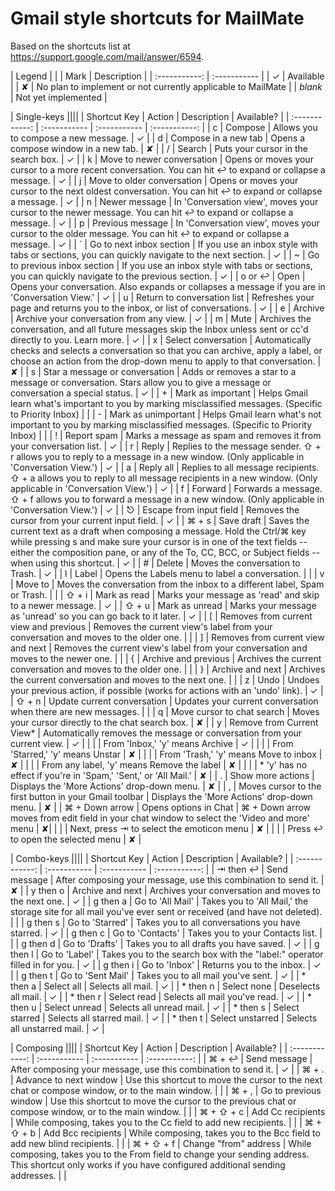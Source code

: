 # Gmail style shortcuts for MailMate

Based on the shortcuts list at https://support.google.com/mail/answer/6594.

| Legend        |                                                              |
| Mark          | Description                                                  |
| :-----------: | :-----------                                                 |
| ✓             | Available                                                    |
| ✘             | No plan to implement or not currently applicable to MailMate |
| *blank*       | Not yet implemented                                          |

| Single-keys ||||
| Shortcut Key | Action | Description | Available? |
| :------------: | :----------- | :----------- | :-----------: |
| c | Compose | Allows you to compose a new message.  | ✓ |
| d | Compose in a new tab | Opens a compose window in a new tab.  | ✘ |
| / | Search | Puts your cursor in the search box.  | ✓ |
| k | Move to newer conversation | Opens or moves your cursor to a more recent conversation. You can hit ↩ to expand or collapse a message. | ✓ |
| j | Move to older conversation | Opens or moves your cursor to the next oldest conversation.  You can hit ↩ to expand or collapse a message. | ✓ |
| n | Newer message | In 'Conversation view', moves your cursor to the newer message.  You can hit ↩ to expand or collapse a message. | ✓ |
| p | Previous message | In 'Conversation view', moves your cursor to the older message.  You can hit ↩ to expand or collapse a message. | ✓ |
| \` | Go to next inbox section | If you use an inbox style with tabs or sections, you can quickly navigate to the next section.  | ✓ |
| ~ | Go to previous inbox section | If you use an inbox style with tabs or sections, you can quickly navigate to the previous section.  | ✓ |
| o or ↩ | Open | Opens your conversation. Also expands or collapses a message if you are in 'Conversation View.'  | ✓ |
| u | Return to conversation list | Refreshes your page and returns you to the inbox, or list of conversations.  | ✓ |
| e | Archive | Archive your conversation from any view.  | ✓ |
| m | Mute | Archives the conversation, and all future messages skip the Inbox unless sent or cc'd directly to you. Learn more.  | ✓ |
| x | Select conversation | Automatically checks and selects a conversation so that you can archive, apply a label, or choose an action from the drop-down menu to apply to that conversation.  | ✘ |
| s | Star a message or conversation | Adds or removes a star to a message or conversation. Stars allow you to give a message or conversation a special status.  | ✓ |
| + | Mark as important | Helps Gmail learn what's important to you by marking misclassified messages. (Specific to Priority Inbox)  |  |
| - | Mark as unimportant | Helps Gmail learn what's not important to you by marking misclassified messages. (Specific to Priority Inbox)  |  |
| ! | Report spam | Marks a message as spam and removes it from your conversation list.  | ✓ |
| r | Reply | Replies to the message sender. ⇧ + r allows you to reply to a message in a new window. (Only applicable in 'Conversation View.')  | ✓ |
| a | Reply all | Replies to all message recipients. ⇧ + a allows you to reply to all message recipients in a new window. (Only applicable in 'Conversation View.')  | ✓ |
| f | Forward | Forwards a message. ⇧ + f allows you to forward a message in a new window. (Only applicable in 'Conversation View.')  | ✓ |
| ⎋ | Escape from input field | Removes the cursor from your current input field.  | ✓ |
| ⌘ + s | Save draft | Saves the current text as a draft when composing a message. Hold the Ctrl/⌘ key while pressing s and make sure your cursor is in one of the text fields -- either the composition pane, or any of the To, CC, BCC, or Subject fields -- when using this shortcut.  | ✓ |
| # | Delete | Moves the conversation to Trash.  | ✓ |
| l | Label | Opens the Labels menu to label a conversation.  |  |
| v | Move to | Moves the conversation from the inbox to a different label, Spam or Trash.  |  |
| ⇧ + i | Mark as read | Marks your message as 'read' and skip to a newer message.  | ✓ |
| ⇧ + u | Mark as unread | Marks your message as 'unread' so you can go back to it later.  | ✓ |
| \[ | Removes from current view and previous | Removes the current view's label from your conversation and moves to the older one.  |  |
| \] | Removes from current view and next | Removes the current view's label from your conversation and moves to the newer one.  |  |
| { | Archive and previous | Archives the current conversation and moves to the older one.  |  |
| } | Archive and next | Archives the current conversation and moves to the next one.  |  |
| z | Undo | Undoes your previous action, if possible (works for actions with an 'undo' link).  | ✓ |
| ⇧ + n | Update current conversation | Updates your current conversation when there are new messages.  |  |
| q | Move cursor to chat search | Moves your cursor directly to the chat search box.  | ✘ |
| y | Remove from Current View* | Automatically removes the message or conversation from your current view. | ✓ |
| | | From 'Inbox,' 'y' means Archive  | ✓ |
| | | From 'Starred,' 'y' means Unstar  | ✘ |
| | | From 'Trash,' 'y' means Move to inbox  | ✘ |
| | | From any label, 'y' means Remove the label  | ✘ |
| | | * 'y' has no effect if you're in 'Spam,' 'Sent,' or 'All Mail.'  | ✘ |
| . | Show more actions | Displays the 'More Actions' drop-down menu.  | ✘ |
| , | Moves cursor to the first button in your Gmail toolbar | Displays the 'More Actions' drop-down menu.  | ✘ |
| ⌘ + Down arrow | Opens options in Chat | ⌘ + Down arrow moves from edit field in your chat window to select the 'Video and more' menu  |  ✘|
| | |  Next, press ⇥ to select the emoticon menu  | ✘ |
| | |  Press ↩ to open the selected menu  | ✘ |

| Combo-keys  ||||
| Shortcut Key | Action | Description | Available? |
| :------------: | :----------- | :----------- | :-----------: |
| ⇥ then ↩ | Send message | After composing your message, use this combination to send it.  | ✘ |
| y then o | Archive and next | Archives your conversation and moves to the next one.  | ✓ |
| g then a | Go to 'All Mail' | Takes you to 'All Mail,' the storage site for all mail you've ever sent or received (and have not deleted).  |  |
| g then s | Go to 'Starred' | Takes you to all conversations you have starred.  | ✓ |
| g then c | Go to 'Contacts' | Takes you to your Contacts list.  |  |
| g then d | Go to 'Drafts' | Takes you to all drafts you have saved.  | ✓ |
| g then l | Go to 'Label' | Takes you to the search box with the "label:" operator filled in for you.  | ✓ |
| g then i | Go to 'Inbox' | Returns you to the inbox.  | ✓ |
| g then t | Go to 'Sent Mail' | Takes you to all mail you've sent.  | ✓ |
| * then a | Select all | Selects all mail.  | ✓ |
| * then n | Select none | Deselects all mail.  | ✓ |
| * then r | Select read | Selects all mail you've read.  | ✓ |
| * then u | Select unread | Selects all unread mail.  | ✓ |
| * then s | Select starred | Selects all starred mail.  | ✓ |
| * then t | Select unstarred | Selects all unstarred mail. | ✓ |

| Composing ||||
| Shortcut Key | Action | Description | Available? |
| :------------: | :----------- | :----------- | :-----------: |
| ⌘ + ↩ | Send message | After composing your message, use this combination to send it.  | ✓ |
| ⌘ + . | Advance to next window | Use this shortcut to move the cursor to the next chat or compose window, or to the main window.  |  |
| ⌘ + , | Go to previous window | Use this shortcut to move the cursor to the previous chat or compose window, or to the main window.  |  |
| ⌘ + ⇧ + c | Add Cc recipients | While composing, takes you to the Cc field to add new recipients.  |  |
| ⌘ + ⇧ + b | Add Bcc recipients | While composing, takes you to the Bcc field to add new blind recipients.  |  |
| ⌘ + ⇧ + f | Change "from" address | While composing, takes you to the From field to change your sending address. This shortcut only works if you have configured additional sending addresses.  |  |
